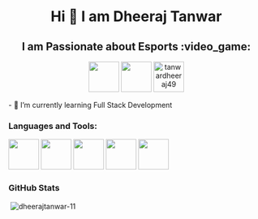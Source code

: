 <h1 align="center">Hi 👋 I am Dheeraj Tanwar</h1>
<h2 align="center"> I am Passionate about Esports :video_game:</h2>
<p align="center">
<a href="https://twitter.com/dheeraj19723494" target="blank"><img src="https://icons8.com/icon/phOKFKYpe00C/twitterx.png" height="60" width="60"/></a>
<a href="https://linkedin.com/in/dheeraj-tanwar-2b73a2195" target="blank"><img src="https://img.icons8.com/color/48/000000/linkedin-circled--v1.png" height="60" width="60" /></a>
<a href="https://instagram.com/tanwardheeraj49" target="blank"><img  src="https://img.icons8.com/color/48/000000/instagram-new--v1.png" alt="tanwardheeraj49" height="60" width="60" /></a>
</p>
- 🌱 I’m currently learning Full Stack Development
<h3 align="left">Languages and Tools:</h3>
<p align="left">
<img src="https://img.icons8.com/color/48/000000/html-5--v1.png" height="60" width="60"/>
<img src="https://img.icons8.com/color/48/000000/css3.png" height="60" width="60"/>
<img src="https://img.icons8.com/color/48/000000/javascript--v1.png" height="60" width="60"/>
<img src="https://img.icons8.com/color/48/000000/python--v1.png" height="60" width="60"/>
<img src="https://img.icons8.com/fluency/48/null/figma.png" height="60" width="60"/>
</p>
<h3>GitHub Stats</h3>

<p>&nbsp;<img align="center" src="https://github-readme-stats.vercel.app/api?username=dheerajtanwar-11&show_icons=true&locale=en" alt="dheerajtanwar-11" /></p>

<!---
DheerajTanwar-11/DheerajTanwar-11 is a ✨ special ✨ repository because its `README.md` (this file) appears on your GitHub profile.
You can click the Preview link to take a look at your changes.
--->
